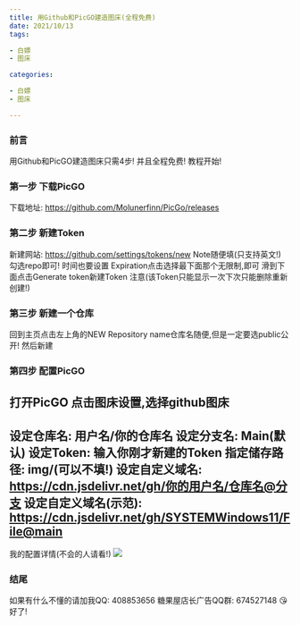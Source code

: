 ```yaml
---
title: 用Github和PicGO建造图床(全程免费)
date: 2021/10/13
tags:

- 白嫖
- 图床

categories:

- 白嫖
- 图床

---
```

### 前言
用Github和PicGO建造图床只需4步!
并且全程免费!
教程开始!
### 第一步 下载PicGO
下载地址: https://github.com/Molunerfinn/PicGo/releases
### 第二步 新建Token
新建网站: https://github.com/settings/tokens/new
Note随便填(只支持英文!)
勾选repo即可!
时间也要设置
Expiration点击选择最下面那个无限制,即可
滑到下面点击Generate token新建Token
注意(该Token只能显示一次下次只能删除重新创建!)
### 第三步 新建一个仓库
回到主页点击左上角的NEW
Repository name仓库名随便,但是一定要选public公开!
然后新建
### 第四步 配置PicGO
打开PicGO
点击图床设置,选择github图床
------------------------------------------------------------------------
设定仓库名: 用户名/你的仓库名
设定分支名: Main(默认)
设定Token: 输入你刚才新建的Token
指定储存路径: img/(可以不填!)
设定自定义域名: https://cdn.jsdelivr.net/gh/你的用户名/仓库名@分支
设定自定义域名(示范): https://cdn.jsdelivr.net/gh/SYSTEMWindows11/File@main
------------------------------------------------------------------------
我的配置详情(不会的人请看!)
<img src="https://cdn.jsdelivr.net/gh/SYSTEMWindows11/square-hill-9054@main/1634115209000.PNG">
### 结尾
如果有什么不懂的请加我QQ: 408853656
糖果屋店长广告QQ群: 674527148 
😘
好了! 
